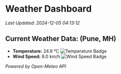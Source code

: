 
# Weather Dashboard

_Last Updated: 2024-12-05 04:13:12_

## Current Weather Data: (Pune, MH)
- **Temperature:** 24.6 °C ![Temperature Badge](https://img.shields.io/badge/Temperature-Medium%20Temp-green)
- **Wind Speed:** 8.0 km/h ![Wind Speed Badge](https://img.shields.io/badge/Wind%20Speed-Low%20Wind-blue)

*Powered by Open-Meteo API*
